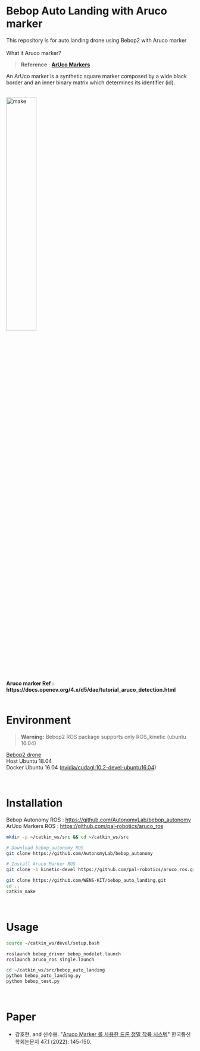 # Bebop Auto Landing with Aruco marker
This repository is for auto landing drone using Bebop2 with Aruco marker</br>  
What it Aruco marker?  
>**Reference** : [**ArUco Markers**](https://www.sciencedirect.com/science/article/pii/S0031320314000235) 
 
An ArUco marker is a synthetic square marker composed by a wide black border and an inner binary matrix which determines its identifier (id).  

</br>

<img src="https://user-images.githubusercontent.com/70830088/159876633-b1b468b5-bdbd-4b39-ac4f-e96a089403b0.jpg" title="ArUco Marker" alt="make" width="40%" height="40%"/>
<figcaption><b>Aruco marker  Ref : https://docs.opencv.org/4.x/d5/dae/tutorial_aruco_detection.html</b></figcaption>

</br>

# Environment
 > **Warning:** Bebop2 ROS package supports only ROS_kinetic (ubuntu 16.04)

[Bebop2 drone](https://www.amazon.com/Parrot-Bebop-2-Drone-White/dp/B0179JFAW2)  
Host Ubuntu 18.04  
Docker Ubuntu 16.04 ([nvidia/cudagl:10.2-devel-ubuntu16.04](https://hub.docker.com/r/nvidia/cudagl/tags?page=1&name=ubuntu16.04))  

</br>

# Installation

Bebop Autonomy ROS : https://github.com/AutonomyLab/bebop_autonomy  
ArUco Markers ROS : https://github.com/pal-robotics/aruco_ros

```bash
mkdir -p ~/catkin_ws/src && cd ~/catkin_ws/src

# Download bebop_autonomy ROS
git clone https://github.com/AutonomyLab/bebop_autonomy

# Install Aruco Marker ROS
git clone -b kinetic-devel https://github.com/pal-robotics/aruco_ros.git

git clone https://github.com/WENS-KIT/bebop_auto_landing.git
cd ..
catkin_make
```
</br>

# Usage

```bash
source ~/catkin_ws/devel/setup.bash

roslaunch bebop_driver bebop_nodelet.launch
roslaunch aruco_ros single.launch

cd ~/catkin_ws/src/bebop_auto_landing
python bebop_auto_landing.py
python bebop_test.py
```
</br>

# Paper
* 강호현, and 신수용. "[Aruco Marker 를 사용한 드론 정밀 착륙 시스템](https://www.dbpia.co.kr/pdf/pdfView.do?nodeId=NODE11024380&mark=0&useDate=&ipRange=N&accessgl=Y&language=ko_KR&hasTopBanner=true)" 한국통신학회논문지 47.1 (2022): 145-150.
